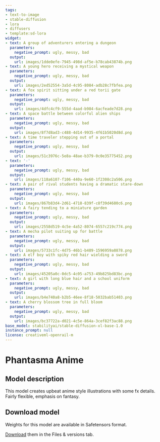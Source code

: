 ```yaml
---
tags:
- text-to-image
- stable-diffusion
- lora
- diffusers
- template:sd-lora
widget:
- text: A group of adventurers entering a dungeon
  parameters:
    negative_prompt: ugly, messy, bad
  output:
    url: images/1dde0efe-7945-498d-af5e-b78cab43874b.png
- text: A young hero receiving a mystical weapon
  parameters:
    negative_prompt: ugly, messy, bad
  output:
    url: images/2ed52554-3a5d-4c95-8084-adb28c7fbfea.png
- text: A fox spirit sitting under a red torii gate
  parameters:
    negative_prompt: ugly, messy, bad
  output:
    url: images/4dfc4cf9-555d-4aad-b984-6acfeade7d28.png
- text: A space battle between colorful alien ships
  parameters:
    negative_prompt: ugly, messy, bad
  output:
    url: images/8f7d8ad3-c488-4d14-9935-4f61b5020d8d.png
- text: A time traveler stepping out of a portal
  parameters:
    negative_prompt: ugly, messy, bad
  output:
    url: images/51c3976c-5e8a-48ae-b379-0c0e35775452.png
- text: '-'
  parameters:
    negative_prompt: ugly, messy, bad
  output:
    url: images/118a6107-f106-440a-9e60-1f2308c2a506.png
- text: A pair of rival students having a dramatic stare-down
  parameters:
    negative_prompt: ugly, messy, bad
  output:
    url: images/867b83d4-2d61-4718-839f-c8f39d4680c6.png
- text: A fairy tending to a miniature garden
  parameters:
    negative_prompt: ugly, messy, bad
  output:
    url: images/2558d519-4c5e-4a52-8074-6557c219c774.png
- text: A mecha pilot suiting up for battle
  parameters:
    negative_prompt: ugly, messy, bad
  output:
    url: images/5733c1fc-4d75-46b1-b489-1596959a8878.png
- text: A elf boy with spiky red hair wielding a sword
  parameters:
    negative_prompt: ugly, messy, bad
  output:
    url: images/45205a0c-0dc5-4c05-a753-49b825bd83bc.png
- text: A girl with long blue hair and a school uniform
  parameters:
    negative_prompt: ugly, messy, bad
  output:
    url: images/b4e740a8-b2b5-46ee-8f18-5032bab51403.png
- text: A cherry blossom tree in full bloom
  parameters:
    negative_prompt: ugly, messy, bad
  output:
    url: images/bc37722a-d021-4c5e-864a-3cef82f3ac88.png
base_model: stabilityai/stable-diffusion-xl-base-1.0
instance_prompt: null
license: creativeml-openrail-m
---
```

# Phantasma Anime

<Gallery />

## Model description 

This model creates upbeat anime style illustrations with some fx details. Fairly flexible, emphasis on fantasy.


## Download model

Weights for this model are available in Safetensors format.

[Download](/alvdansen/phantasma-anime/tree/main) them in the Files & versions tab.
